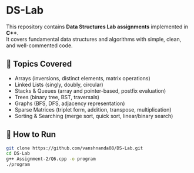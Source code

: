 # DS-Lab

This repository contains **Data Structures Lab assignments** implemented in **C++**.  
It covers fundamental data structures and algorithms with simple, clean, and well-commented code.

## 📖 Topics Covered
- Arrays (inversions, distinct elements, matrix operations)
- Linked Lists (singly, doubly, circular)
- Stacks & Queues (array and pointer-based, postfix evaluation)
- Trees (binary tree, BST, traversals)
- Graphs (BFS, DFS, adjacency representation)
- Sparse Matrices (triplet form, addition, transpose, multiplication)
- Sorting & Searching (merge sort, quick sort, linear/binary search)

## 🚀 How to Run
```bash
git clone https://github.com/vanshnanda08/DS-Lab.git
cd DS-Lab
g++ Assignment-2/Q6.cpp -o program
./program
